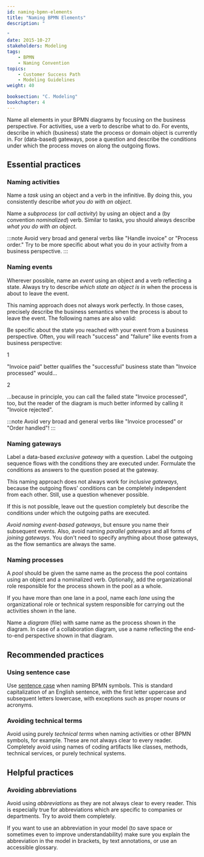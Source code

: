 ```yaml
---
id: naming-bpmn-elements
title: "Naming BPMN Elements"
description: "
    
"
date: 2015-10-27
stakeholders: Modeling
tags:
    - BPMN
    - Naming Convention
topics:
    - Customer Success Path
    - Modeling Guidelines
weight: 40

booksection: "C. Modeling"
bookchapter: 4
---
```


Name all elements in your BPMN diagrams by focusing on the business perspective. For activities, use a verb to describe what to do. For events, describe in which (business) state the process or domain object is currently in. For (data-based) gateways, pose a question and describe the conditions under which the process moves on along the outgoing flows.

## Essential practices

### Naming activities

Name a *task* using an object and a verb in the infinitive. By doing this, you consistently describe *what you do with an object*.

<div bpmn="naming-bpmn-elements-assets/task.bpmn" />

Name a *subprocess* (or *call activity*) by using an object and a  (by convention *nominalized*) verb. Similar to tasks, you should always describe *what you do with an object*.

<div bpmn="naming-bpmn-elements-assets/subprocess.bpmn" />

:::note
Avoid very broad and general verbs like "Handle invoice" or "Process order." Try to be more specific about what you do in your activity from a business perspective.
:::

### Naming events

Wherever possible, name an *event* using an object and a verb reflecting a state. Always try to describe *which state an object is in* when the process is about to leave the event.

<div bpmn="naming-bpmn-elements-assets/event.bpmn" />

This naming approach does not always work perfectly. In those cases, precisely describe the business semantics when the process is about to leave the event. The following names are also valid:

<div bpmn="naming-bpmn-elements-assets/event-alternative.bpmn" />

Be specific about the state you reached with your event from a business perspective. Often, you will reach "success" and "failure" like events from a business perspective:

<div bpmn="naming-bpmn-elements-assets/gateway.bpmn" callouts="invoice_paid, invoice_rejected" />

<span className="callout">1</span>

"Invoice paid" better qualifies the "successful" business state than "Invoice processed" would...

<span className="callout">2</span>

...because in principle, you can call the failed state "Invoice processed", too, but the reader of the diagram is much better informed by calling it "Invoice rejected".

:::note
Avoid very broad and general verbs like "Invoice processed" or "Order handled"!
:::

### Naming gateways

Label a data-based *exclusive gateway* with a question. Label the outgoing sequence flows with the conditions they are executed under. Formulate the conditions as answers to the question posed at the gateway.

<div bpmn="naming-bpmn-elements-assets/gateway.bpmn" />

This naming approach does not always work for *inclusive gateways*, because the outgoing flows' conditions can be completely independent from each other. Still, use a question whenever possible.

<div bpmn="naming-bpmn-elements-assets/gateway-inclusive-with-question.bpmn" />

If this is not possible, leave out the question completely but describe the conditions under which the outgoing paths are executed.

<div bpmn="naming-bpmn-elements-assets/gateway-inclusive-without-question.bpmn" />

*Avoid naming event-based gateways*, but ensure you name their subsequent events. Also, avoid naming *parallel gateways* and all forms of *joining gateways*. You don't need to specify anything about those gateways, as the flow semantics are always the same.

### Naming processes

A *pool* should be given the same name as the process the pool contains using an object and a nominalized verb. Optionally, add the organizational role responsible for the process shown in the pool as a whole.

<div bpmn="naming-bpmn-elements-assets/pool.bpmn" />

If you have more than one lane in a pool, name each *lane* using the organizational role or technical system responsible for carrying out the activities shown in the lane.

<div bpmn="naming-bpmn-elements-assets/lane.bpmn" />

Name a *diagram* (file) with same name as the process shown in the diagram. In case of a collaboration diagram, use a name reflecting the end-to-end perspective shown in that diagram.

## Recommended practices

### Using sentence case

Use [sentence case](https://en.wiktionary.org/wiki/sentence_case) when naming BPMN symbols. This is standard capitalization of an English sentence, with the first letter uppercase and subsequent letters lowercase, with exceptions such as proper nouns or acronyms.

<div bpmn="naming-bpmn-elements-assets/lane.bpmn" />

### Avoiding technical terms

Avoid using purely *technical terms* when naming activities or other BPMN symbols, for example. These are not always clear to every reader. Completely avoid using names of coding artifacts like classes, methods, technical services, or purely technical systems.

## Helpful practices

### Avoiding abbreviations

Avoid using *abbreviations* as they are not always clear to every reader. This is especially true for abbreviations which are specific to companies or departments. Try to avoid them completely.

If you want to use an abbreviation in your model (to save space or sometimes even to improve understandability) make sure you explain the abbreviation in the model in brackets, by text annotations, or use an accessible glossary.